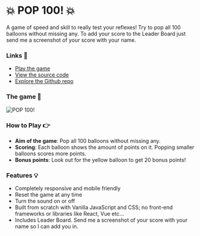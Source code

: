# 💥 POP 100! 💥

A game of speed and skill to really test your reflexes! Try to pop all 100 balloons without missing any. To add your score to the Leader Board just send me a screenshot of your score with your name.

### Links 🔗
- [Play the game](https://js-balloon-popping-game.rolandjlevy.repl.co/)
- [View the source code](https://repl.it/@RolandJLevy/js-balloon-popping-game)
- [Explore the Github repo](https://github.com/rolandjlevy/js-balloon-popping-game)

### The game 🎈
![POP 100!](https://github.com/rolandjlevy/js-balloon-popping-game/blob/master/images/pop-100.png?raw=true "POP 100!")

### How to Play 👉
- **Aim of the game**: Pop all 100 balloons without missing any.
- **Scoring**: Each balloon shows the amount of points on it. Popping smaller balloons scores more points.
- **Bonus points**: Look out for the yellow balloon to get 20 bonus points!

### Features 💡
- Completely responsive and mobile friendly
- Reset the game at any time
- Turn the sound on or off
- Built from scratch with Vanilla JavaScript and CSS; no front-end frameworks or libraries like React, Vue etc...
- Includes Leader Board. Send me a screenshot of your score with your name so I can add you in.